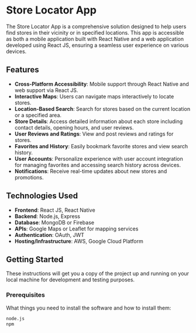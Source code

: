# Store Locator App

The Store Locator App is a comprehensive solution designed to help users find stores in their vicinity or in specified locations. This app is accessible as both a mobile application built with React Native and a web application developed using React JS, ensuring a seamless user experience on various devices.

## Features

- **Cross-Platform Accessibility**: Mobile support through React Native and web support via React JS.
- **Interactive Maps**: Users can navigate maps interactively to locate stores.
- **Location-Based Search**: Search for stores based on the current location or a specified area.
- **Store Details**: Access detailed information about each store including contact details, opening hours, and user reviews.
- **User Reviews and Ratings**: View and post reviews and ratings for stores.
- **Favorites and History**: Easily bookmark favorite stores and view search history.
- **User Accounts**: Personalize experience with user account integration for managing favorites and accessing search history across devices.
- **Notifications**: Receive real-time updates about new stores and promotions.

## Technologies Used

- **Frontend**: React JS, React Native
- **Backend**: Node.js, Express
- **Database**: MongoDB or Firebase
- **APIs**: Google Maps or Leaflet for mapping services
- **Authentication**: OAuth, JWT
- **Hosting/Infrastructure**: AWS, Google Cloud Platform

## Getting Started

These instructions will get you a copy of the project up and running on your local machine for development and testing purposes.

### Prerequisites

What things you need to install the software and how to install them:

```bash
node.js
npm

